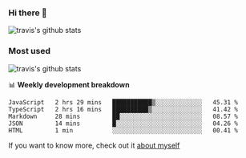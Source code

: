 ### Hi there 👋

<!--
**HondryTravis/HondryTravis** is a ✨ _special_ ✨ repository because its `README.md` (this file) appears on your GitHub profile.

Here are some ideas to get you started:

- 🔭 I’m currently working on ...
- 🌱 I’m currently learning ...
- 👯 I’m looking to collaborate on ...
- 🤔 I’m looking for help with ...
- 💬 Ask me about ...
- 📫 How to reach me: ...
- 😄 Pronouns: ...
- ⚡ Fun fact: ...
-->

![travis's github stats](https://github-readme-stats.vercel.app/api?username=HondryTravis&hide=stars)
### Most used
![travis's github stats](https://github-readme-stats.anuraghazra1.vercel.app/api/top-langs/?username=HondryTravis&layout=compact&hide_title=true)

📊 **Weekly development breakdown**

<!--START_SECTION:waka-->
```text
JavaScript   2 hrs 29 mins   ███████████▒░░░░░░░░░░░░░   45.31 % 
TypeScript   2 hrs 16 mins   ██████████▒░░░░░░░░░░░░░░   41.42 % 
Markdown     28 mins         ██░░░░░░░░░░░░░░░░░░░░░░░   08.57 % 
JSON         14 mins         █░░░░░░░░░░░░░░░░░░░░░░░░   04.26 % 
HTML         1 min           ░░░░░░░░░░░░░░░░░░░░░░░░░   00.41 % 
```
<!--END_SECTION:waka-->

If you want to know more, check out it [about myself](https://hondrytravis.github.io/)
